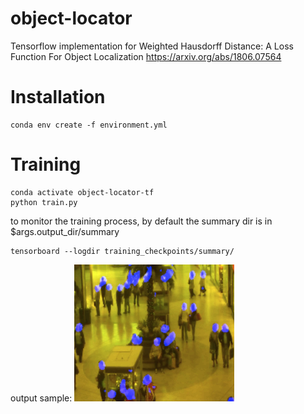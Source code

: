 # object-locator
Tensorflow implementation for Weighted Hausdorff Distance: A Loss Function For Object Localization https://arxiv.org/abs/1806.07564


# Installation
```
conda env create -f environment.yml

```
# Training
```
conda activate object-locator-tf
python train.py
```
to monitor the training process, by default the summary dir is in $args.output_dir/summary
```
tensorboard --logdir training_checkpoints/summary/
```
output sample:
<img src="sample_outputs/sample_output.png" width="256px"/>

